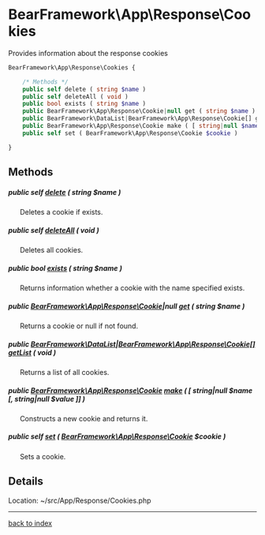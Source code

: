 # BearFramework\App\Response\Cookies

Provides information about the response cookies

```php
BearFramework\App\Response\Cookies {

	/* Methods */
	public self delete ( string $name )
	public self deleteAll ( void )
	public bool exists ( string $name )
	public BearFramework\App\Response\Cookie|null get ( string $name )
	public BearFramework\DataList|BearFramework\App\Response\Cookie[] getList ( void )
	public BearFramework\App\Response\Cookie make ( [ string|null $name [, string|null $value ]] )
	public self set ( BearFramework\App\Response\Cookie $cookie )

}
```

## Methods

##### public self [delete](bearframework.app.response.cookies.delete.method.md) ( string $name )

&nbsp;&nbsp;&nbsp;&nbsp;&nbsp;&nbsp;Deletes a cookie if exists.

##### public self [deleteAll](bearframework.app.response.cookies.deleteall.method.md) ( void )

&nbsp;&nbsp;&nbsp;&nbsp;&nbsp;&nbsp;Deletes all cookies.

##### public bool [exists](bearframework.app.response.cookies.exists.method.md) ( string $name )

&nbsp;&nbsp;&nbsp;&nbsp;&nbsp;&nbsp;Returns information whether a cookie with the name specified exists.

##### public [BearFramework\App\Response\Cookie](bearframework.app.response.cookie.class.md)|null [get](bearframework.app.response.cookies.get.method.md) ( string $name )

&nbsp;&nbsp;&nbsp;&nbsp;&nbsp;&nbsp;Returns a cookie or null if not found.

##### public [BearFramework\DataList](bearframework.datalist.class.md)|[BearFramework\App\Response\Cookie[]](bearframework.app.response.cookie.class.md) [getList](bearframework.app.response.cookies.getlist.method.md) ( void )

&nbsp;&nbsp;&nbsp;&nbsp;&nbsp;&nbsp;Returns a list of all cookies.

##### public [BearFramework\App\Response\Cookie](bearframework.app.response.cookie.class.md) [make](bearframework.app.response.cookies.make.method.md) ( [ string|null $name [, string|null $value ]] )

&nbsp;&nbsp;&nbsp;&nbsp;&nbsp;&nbsp;Constructs a new cookie and returns it.

##### public self [set](bearframework.app.response.cookies.set.method.md) ( [BearFramework\App\Response\Cookie](bearframework.app.response.cookie.class.md) $cookie )

&nbsp;&nbsp;&nbsp;&nbsp;&nbsp;&nbsp;Sets a cookie.

## Details

Location: ~/src/App/Response/Cookies.php

---

[back to index](index.md)

